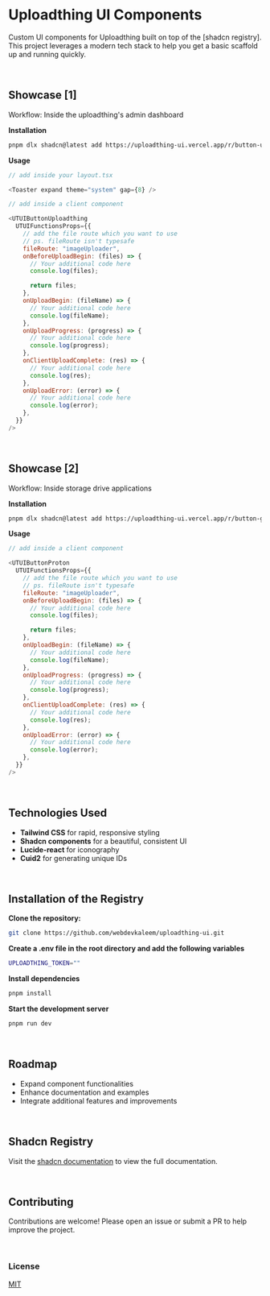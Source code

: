 # Uploadthing UI Components

Custom UI components for Uploadthing built on top of the [shadcn registry]. This project leverages a modern tech stack to help you get a basic scaffold up and running quickly.

<br/>

## Showcase [1]
Workflow: Inside the uploadthing&apos;s admin dashboard

**Installation**
```bash
pnpm dlx shadcn@latest add https://uploadthing-ui.vercel.app/r/button-uploadthing.json
```
**Usage**
```javascript
// add inside your layout.tsx

<Toaster expand theme="system" gap={8} />
```
```javascript
// add inside a client component

<UTUIButtonUploadthing
  UTUIFunctionsProps={{
    // add the file route which you want to use
    // ps. fileRoute isn't typesafe
    fileRoute: "imageUploader",
    onBeforeUploadBegin: (files) => {
      // Your additional code here
      console.log(files);

      return files;
    },
    onUploadBegin: (fileName) => {
      // Your additional code here
      console.log(fileName);
    },
    onUploadProgress: (progress) => {
      // Your additional code here
      console.log(progress);
    },
    onClientUploadComplete: (res) => {
      // Your additional code here
      console.log(res);
    },
    onUploadError: (error) => {
      // Your additional code here
      console.log(error);
    },
  }}
/>
```

<br/>

## Showcase [2]
Workflow: Inside storage drive applications

**Installation**
```bash
pnpm dlx shadcn@latest add https://uploadthing-ui.vercel.app/r/button-generic-drive.json
```
**Usage**
```javascript
// add inside a client component

<UTUIButtonProton
  UTUIFunctionsProps={{
    // add the file route which you want to use
    // ps. fileRoute isn't typesafe
    fileRoute: "imageUploader",
    onBeforeUploadBegin: (files) => {
      // Your additional code here
      console.log(files);

      return files;
    },
    onUploadBegin: (fileName) => {
      // Your additional code here
      console.log(fileName);
    },
    onUploadProgress: (progress) => {
      // Your additional code here
      console.log(progress);
    },
    onClientUploadComplete: (res) => {
      // Your additional code here
      console.log(res);
    },
    onUploadError: (error) => {
      // Your additional code here
      console.log(error);
    },
  }}
/>
```

<br/>

## Technologies Used

- **Tailwind CSS** for rapid, responsive styling
- **Shadcn components** for a beautiful, consistent UI
- **Lucide-react** for iconography
- **Cuid2** for generating unique IDs

<br/>

## Installation of the Registry

**Clone the repository:**
```bash
git clone https://github.com/webdevkaleem/uploadthing-ui.git
```
**Create a .env file in the root directory and add the following variables**
```bash
UPLOADTHING_TOKEN=""
```
**Install dependencies**
```bash
pnpm install
```
**Start the development server**
```bash
pnpm run dev
```

<br/>

## Roadmap
- Expand component functionalities
- Enhance documentation and examples
- Integrate additional features and improvements

<br/>

## Shadcn Registry
Visit the [shadcn documentation](https://ui.shadcn.com/docs/registry) to view the full documentation.

<br/>

## Contributing
Contributions are welcome! Please open an issue or submit a PR to help improve the project.

<br/>

### License
[MIT](https://choosealicense.com/licenses/mit/)
